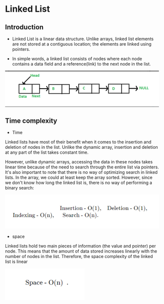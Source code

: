 # Linked List

## Introduction

* Linked List is a linear data structure. Unlike arrays, linked list elements are not stored at a contiguous location; the elements are linked using pointers.

* In simple words, a linked list consists of nodes where each node contains a data field and a reference(link) to the next node in the list.

![task](./linkedlist.PNG )

## Time complexity

* Time

Linked lists have most of their benefit when it comes to the insertion and deletion of nodes in the list. Unlike the dynamic array, insertion and deletion at any part of the list takes constant time.

However, unlike dynamic arrays, accessing the data in these nodes takes linear time because of the need to search through the entire list via pointers. It's also important to note that there is no way of optimizing search in linked lists. In the array, we could at least keep the array sorted. However, since we don't know how long the linked list is, there is no way of performing a binary search:

![task](./linkedlist1.PNG)

* space 

Linked lists hold two main pieces of information (the value and pointer) per node. This means that the amount of data stored increases linearly with the number of nodes in the list. Therefore, the space complexity of the linked list is linear

![task](./linkedlist2.PNG)
